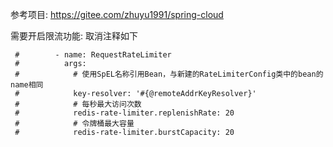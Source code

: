 参考项目: https://gitee.com/zhuyu1991/spring-cloud

需要开启限流功能:
    取消注释如下
    
     #        - name: RequestRateLimiter
     #          args:
     #            # 使用SpEL名称引用Bean，与新建的RateLimiterConfig类中的bean的name相同
     #            key-resolver: '#{@remoteAddrKeyResolver}'
     #            # 每秒最大访问次数
     #            redis-rate-limiter.replenishRate: 20
     #            # 令牌桶最大容量
     #            redis-rate-limiter.burstCapacity: 20